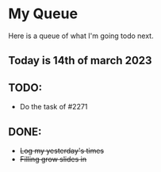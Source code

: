 # My Queue
Here is a queue of what I'm going todo next.

## Today is 14th of march 2023

## TODO:
- Do the task of #2271


## DONE:
- <strike>Log my yesterday's times<strike>
- <strike>Filling grow slides in<strike>
